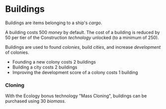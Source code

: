 # Buildings

Buildings are items belonging to a ship's *cargo*. 

A building costs 500 *money* by default. The cost of a building is reduced by 50 per tier of the Construction *technology* unlocked (to a minimum of 250). 

Buildings are used to found *colonies*, build *cities*, and increase *development* of colonies.
 - Founding a new colony costs 2 buildings
 - Building a city costs 2 buildings
 - Improving the development score of a colony costs 1 building

### Cloning

With the Ecology bonus technology "Mass Cloning", buildings can be purchased using 30 *biomass*. 
